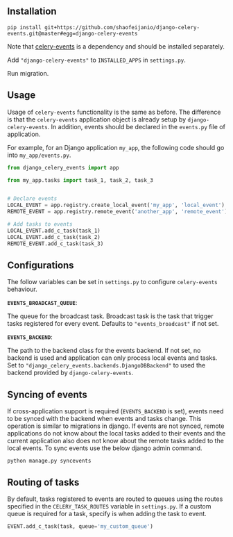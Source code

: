 ## Installation

```shell script
pip install git+https://github.com/shaofeijanio/django-celery-events.git@master#egg=django-celery-events
```

Note that [celery-events](https://github.com/shaofeijanio/celery-events) is a dependency and should be installed 
separately.

Add `"django-celery-events"` to `INSTALLED_APPS` in `settings.py`.

Run migration.

## Usage
Usage of `celery-events` functionality is the same as before. The difference is that the `celery-events` application
object is already setup by `django-celery-events`. In addition, events should be declared in the `events.py` file of
application.

For example, for an Django application `my_app`, the following code should go into `my_app/events.py`.

```python
from django_celery_events import app

from my_app.tasks import task_1, task_2, task_3


# Declare events
LOCAL_EVENT = app.registry.create_local_event('my_app', 'local_event')
REMOTE_EVENT = app.registry.remote_event('another_app', 'remote_event')

# Add tasks to events
LOCAL_EVENT.add_c_task(task_1)
LOCAL_EVENT.add_c_task(task_2)
REMOTE_EVENT.add_c_task(task_3)
```

## Configurations

The follow variables can be set in `settings.py` to configure `celery-events` behaviour.

**`EVENTS_BROADCAST_QUEUE`**:

The queue for the broadcast task. Broadcast task is the task that trigger tasks registered for every event. Defaults to
`"events_broadcast"` if not set.

**`EVENTS_BACKEND`**:

The path to the backend class for the events backend. If not set, no backend is used and application can only process
local events and tasks. Set to `"django_celery_events.backends.DjangoDBBackend"` to used the backend provided by
`django-celery-events`.

## Syncing of events
If cross-application support is required (`EVENTS_BACKEND` is set), events need to be synced with the backend when
events and tasks change. This operation is similar to migrations in django. If events are not synced, remote
applications do not know about the local tasks added to their events and the current application also does not know
about the remote tasks added to the local events. To sync events use the below django admin command.

```shell script
python manage.py syncevents
```

## Routing of tasks

By default, tasks registered to events are routed to queues using the routes specified in the `CELERY_TASK_ROUTES`
variable in `settings.py`. If a custom queue is required for a task, specify is when adding the task to event.

```python
EVENT.add_c_task(task, queue='my_custom_queue')
```

